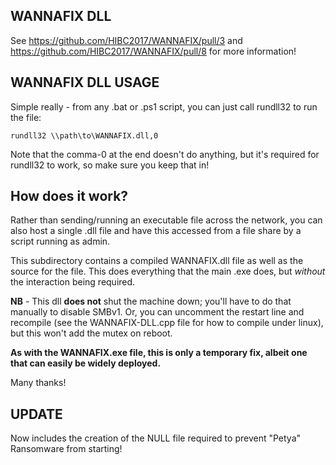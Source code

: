 ## WANNAFIX DLL

See https://github.com/HIBC2017/WANNAFIX/pull/3 and https://github.com/HIBC2017/WANNAFIX/pull/8 for more information!

## WANNAFIX DLL USAGE

Simple really - from any .bat or .ps1 script, you can just call rundll32 to run the file:

`rundll32 \\path\to\WANNAFIX.dll,0`

Note that the comma-0 at the end doesn't do anything, but it's required for rundll32 to work, so make sure you keep that in!

## How does it work?

Rather than sending/running an executable file across the network, you can also host a single .dll file and have this accessed from a file share by a script running as admin. 

This subdirectory contains a compiled WANNAFIX.dll file as well as the source for the file. This does everything that the main .exe does, but _without_ the interaction being required. 

**NB** - This dll **does not** shut the machine down; you'll have to do that manually to disable SMBv1. Or, you can uncomment the restart line and recompile (see the WANNAFIX-DLL.cpp file for how to compile under linux), but this won't add the mutex on reboot. 

**As with the WANNAFIX.exe file, this is only a temporary fix, albeit one that can easily be widely deployed.**

Many thanks!

## UPDATE

Now includes the creation of the NULL file required to prevent "Petya" Ransomware from starting!

